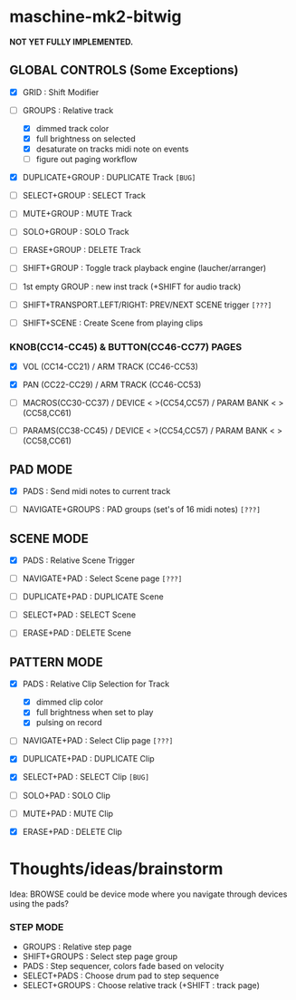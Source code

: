 maschine-mk2-bitwig
====================

**NOT YET FULLY IMPLEMENTED.**

## GLOBAL CONTROLS (Some Exceptions)
- [x] GRID            : Shift Modifier
- [ ] GROUPS          : Relative track
    - [x] dimmed track color
    - [x] full brightness on selected
    - [x] desaturate on tracks midi note on events
    - [ ] figure out paging workflow
- [x] DUPLICATE+GROUP : DUPLICATE Track `[BUG]`
- [ ] SELECT+GROUP    : SELECT Track
- [ ] MUTE+GROUP      : MUTE Track
- [ ] SOLO+GROUP      : SOLO Track
- [ ] ERASE+GROUP     : DELETE Track
- [ ] SHIFT+GROUP     : Toggle track playback engine (laucher/arranger)
- [ ] 1st empty GROUP : new inst track (+SHIFT for audio track)
- [ ] SHIFT+TRANSPORT.LEFT/RIGHT: PREV/NEXT SCENE trigger `[???]`
- [ ] SHIFT+SCENE     : Create Scene from playing clips


### KNOB(CC14-CC45) & BUTTON(CC46-CC77) PAGES
- [x] VOL   (CC14-CC21) / ARM TRACK (CC46-CC53)
- [x] PAN   (CC22-CC29) / ARM TRACK (CC46-CC53)
- [ ] MACROS(CC30-CC37) / DEVICE < >(CC54,CC57) / PARAM BANK < >(CC58,CC61)
- [ ] PARAMS(CC38-CC45) / DEVICE < >(CC54,CC57) / PARAM BANK < >(CC58,CC61)


## PAD MODE
- [x] PADS            : Send midi notes to current track
- [ ] NAVIGATE+GROUPS : PAD groups (set's of 16 midi notes) `[???]`


## SCENE MODE
- [x] PADS          : Relative Scene Trigger
- [ ] NAVIGATE+PAD  : Select Scene page `[???]`
- [ ] DUPLICATE+PAD : DUPLICATE Scene
- [ ] SELECT+PAD    : SELECT Scene
- [ ] ERASE+PAD     : DELETE Scene


## PATTERN MODE
- [x] PADS          : Relative Clip Selection for Track 
    - [x] dimmed clip color
    - [x] full brightness when set to play
    - [x] pulsing on record
- [ ] NAVIGATE+PAD  : Select Clip page `[???]`
- [x] DUPLICATE+PAD : DUPLICATE Clip
- [x] SELECT+PAD    : SELECT Clip `[BUG]`
- [ ] SOLO+PAD      : SOLO Clip
- [ ] MUTE+PAD      : MUTE Clip
- [x] ERASE+PAD     : DELETE Clip


Thoughts/ideas/brainstorm
================================================

Idea: BROWSE could be device mode where you navigate through devices using the pads?

### STEP MODE 
- GROUPS        : Relative step page
- SHIFT+GROUPS  : Select step page group
- PADS          : Step sequencer, colors fade based on velocity
- SELECT+PADS   : Choose drum pad to step sequence
- SELECT+GROUPS : Choose relative track (+SHIFT : track page)